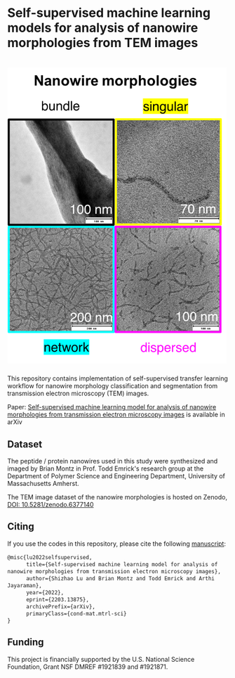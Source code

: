 # Self-supervised machine learning models for analysis of nanowire morphologies from TEM images

# <img src="./github header image.png" width="500" height="673" class="center">

This repository contains implementation of self-supervised transfer learning workflow for nanowire morphology classification and segmentation from transmission electron microscopy (TEM) images.

Paper: [Self-supervised machine learning model for analysis of nanowire morphologies from transmission electron microscopy images](https://arxiv.org/abs/2203.13875) is available in arXiv
## Dataset
The peptide / protein nanowires used in this study were synthesized and imaged by Brian Montz in Prof. Todd Emrick's research group at the Department of Polymer Science and Engineering Department, University of Massachusetts Amherst. 

The TEM image dataset of the nanowire morphologies is hosted on Zenodo, [DOI: 10.5281/zenodo.6377140](https://zenodo.org/record/6377140)
## Citing
If you use the codes in this repository, please cite the following [manuscript](https://arxiv.org/abs/2203.13875):
```
@misc{lu2022selfsupervised,
      title={Self-supervised machine learning model for analysis of nanowire morphologies from transmission electron microscopy images}, 
      author={Shizhao Lu and Brian Montz and Todd Emrick and Arthi Jayaraman},
      year={2022},
      eprint={2203.13875},
      archivePrefix={arXiv},
      primaryClass={cond-mat.mtrl-sci}
}
```
## Funding
This project is financially supported by the U.S. National Science Foundation, Grant NSF DMREF #1921839 and #1921871.
